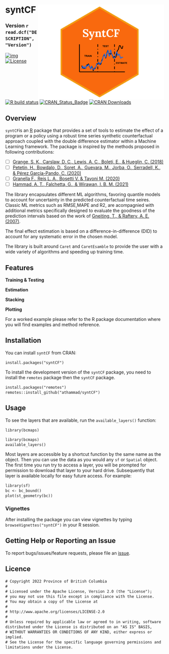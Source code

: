 

# syntCF  <img src="logoSCF.png" width="400"  align="right"/>


### Version `r read.dcf("DESCRIPTION", "Version")`


<!-- badges: start -->
[![img](https://img.shields.io/badge/Lifecycle-Stable-97ca00)](https://github.com/bcgov/repomountie/blob/8b2ebdc9756819625a56f7a426c29f99b777ab1d/doc/state-badges.md)
[![License](https://img.shields.io/badge/License-Apache%202.0-blue.svg)](https://opensource.org/licenses/Apache-2.0)
[![R build status](https://github.com/bcgov/bcmaps/workflows/R-CMD-check/badge.svg)](https://github.com/bcgov/bcmaps/actions)
[![CRAN\_Status\_Badge](https://www.r-pkg.org/badges/version/bcmaps)](https://cran.r-project.org/package=bcmaps) [![CRAN Downloads](https://cranlogs.r-pkg.org/badges/bcmaps?color=brightgreen)](https://CRAN.R-project.org/package=bcmaps) 
<!-- badges: end -->



## Overview

`syntCF`is an [R](https://www.r-project.org) package that provides a set of tools to estimate the effect of a program or a policy using a robust time series synthetic counterfactual approach coupled with the double difference estimator within a Machine Learning framework. The package is inspired by the methods proposed in following contributions:


- [ ] [Grange, S. K., Carslaw, D. C., Lewis, A. C., Boleti, E., & Hueglin, C. (2018)](https://acp.copernicus.org/articles/18/6223/2018/)
- [ ] [Petetin, H., Bowdalo, D., Soret, A., Guevara, M., Jorba, O., Serradell, K., & Pérez García-Pando, C. (2020)](https://acp.copernicus.org/articles/20/11119/2020/#abstract)
- [ ] [Granella F., Reis L. A., Bosetti V. & Tavoni M. (2020)](https://iopscience.iop.org/article/10.1088/1748-9326/abd3d2)
- [ ] [Hammad, A. T., Falchetta, G., & Wirawan, I. B. M. (2021)](https://iopscience.iop.org/article/10.1088/2515-7620/abffa4)

The library encapsulates different ML algorithms, favoring quantile models to account for uncertainty in the predicted counterfactual time seires.
Classic ML metrics such as RMSE,MAPE and R2, are acompagnied with additional metrics specifically designed to evaluate the goodness of the prediction intervals based on the work of [Gneiting, T., & Raftery, A. E. (2007)](https://viterbi-web.usc.edu/~shaddin/cs699fa17/docs/GR07.pdf).

The final effect estimation is based on a difference-in-difference (DID) to account for any systematic error in the chosen model.

The library is built around `Caret` and `CaretEsamble` to provide the user with a wide variety of algorithms and speeding up training time. 

## Features
**Training & Testing**

**Estimation**

**Stacking**

**Plotting**

For a worked example please refer to the R package documentation where you will find examples and method reference.
## Installation

You can install `syntCF` from CRAN:
```{r, echo=TRUE, eval=FALSE}
install.packages("syntCF")
```

To install the development version of the `syntCF` package, you need to install the `remotes` package then the `syntCF` package.

```{r, echo=TRUE, eval=FALSE}
install.packages("remotes")
remotes::install_github("athammad/syntCF")
```

## Usage

To see the layers that are available, run the `available_layers()` function:
```{r, echo=FALSE, warning=FALSE}
library(bcmaps)
```

```{r, eval=FALSE}
library(bcmaps)
available_layers()
```

Most layers are accessible by a shortcut function by the same name as the object. 
Then you can use the data as you would any `sf` or `Spatial` object. The first time
you run try to access a layer, you will be prompted for permission to download that layer
to your hard drive. Subsequently that layer is available locally for easy future access. For example:

```{r}
library(sf)
bc <- bc_bound()
plot(st_geometry(bc))
```

### Vignettes

After installing the package you can view vignettes by typing `browseVignettes("syntCF")` in your R session.

## Getting Help or Reporting an Issue

To report bugs/issues/feature requests, please file an [issue](https://github.com/athammad/syntCF/issues/).


## Licence

    # Copyright 2022 Province of British Columbia
    # 
    # Licensed under the Apache License, Version 2.0 (the "License");
    # you may not use this file except in compliance with the License.
    # You may obtain a copy of the License at
    # 
    # http://www.apache.org/licenses/LICENSE-2.0
    # 
    # Unless required by applicable law or agreed to in writing, software distributed under the License is distributed on an "AS IS" BASIS,
    # WITHOUT WARRANTIES OR CONDITIONS OF ANY KIND, either express or implied.
    # See the License for the specific language governing permissions and limitations under the License.
